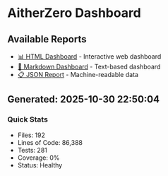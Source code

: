 # AitherZero Dashboard

## Available Reports

- [📊 HTML Dashboard](dashboard.html) - Interactive web dashboard
- [📝 Markdown Dashboard](dashboard.md) - Text-based dashboard
- [📋 JSON Report](dashboard.json) - Machine-readable data

## Generated: 2025-10-30 22:50:04

### Quick Stats
- Files: 192
- Lines of Code: 86,388
- Tests: 281
- Coverage: 0%
- Status: Healthy
